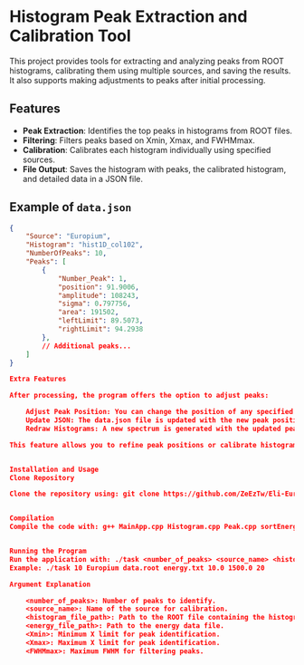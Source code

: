 # Histogram Peak Extraction and Calibration Tool

This project provides tools for extracting and analyzing peaks from ROOT histograms, calibrating them using multiple sources, and saving the results. It also supports making adjustments to peaks after initial processing.

## Features

- **Peak Extraction**: Identifies the top peaks in histograms from ROOT files.
- **Filtering**: Filters peaks based on Xmin, Xmax, and FWHMmax.
- **Calibration**: Calibrates each histogram individually using specified sources.
- **File Output**: Saves the histogram with peaks, the calibrated histogram, and detailed data in a JSON file.

## Example of `data.json`

```json
{
    "Source": "Europium",
    "Histogram": "hist1D_col102",
    "NumberOfPeaks": 10,
    "Peaks": [
        {
            "Number_Peak": 1,
            "position": 91.9006,
            "amplitude": 108243,
            "sigma": 0.797756,
            "area": 191502,
            "leftLimit": 89.5073,
            "rightLimit": 94.2938
        },
        // Additional peaks...
    ]
}

Extra Features

After processing, the program offers the option to adjust peaks:

    Adjust Peak Position: You can change the position of any specified peak (e.g., move peak 5 to position 500).
    Update JSON: The data.json file is updated with the new peak positions, while preserving the old data.
    Redraw Histograms: A new spectrum is generated with the updated peak positions, while previous histograms are preserved.

This feature allows you to refine peak positions or calibrate histograms with different sets of peaks.


Installation and Usage
Clone Repository

Clone the repository using: git clone https://github.com/ZeEzTw/Eli-Europiu.git


Compilation
Compile the code with: g++ MainApp.cpp Histogram.cpp Peak.cpp sortEnergy.cpp UserInterface.cpp $(root-config --glibs --cflags --libs) -o task


Running the Program
Run the application with: ./task <number_of_peaks> <source_name> <histogram_file_path> <energy_file_path> <Xmin> <Xmax> <FWHMmax>
Example: ./task 10 Europium data.root energy.txt 10.0 1500.0 20

Argument Explanation

    <number_of_peaks>: Number of peaks to identify.
    <source_name>: Name of the source for calibration.
    <histogram_file_path>: Path to the ROOT file containing the histogram.
    <energy_file_path>: Path to the energy data file.
    <Xmin>: Minimum X limit for peak identification.
    <Xmax>: Maximum X limit for peak identification.
    <FWHMmax>: Maximum FWHM for filtering peaks.



